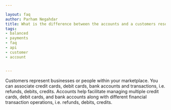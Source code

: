 ```yaml
---

layout: faq
author: Parham Negahdar
title: What is the difference between the accounts and a customers resources?
tags:
- balanced
- payments
- faq
- api
- customer
- account


---
```


Customers represent businesses or people within your marketplace.  You can
associate credit cards, debit cards, bank accounts and transactions,
i.e. refunds, debits, credits. Accounts help facilitate managing multiple credit cards, debit cards, and bank accounts along with different financial transaction operations,
i.e. refunds, debits, credits.